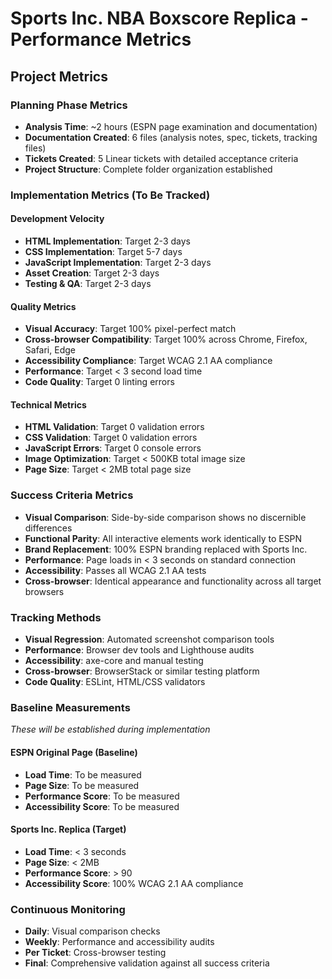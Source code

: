 # Sports Inc. NBA Boxscore Replica - Performance Metrics

## Project Metrics

### Planning Phase Metrics
- **Analysis Time**: ~2 hours (ESPN page examination and documentation)
- **Documentation Created**: 6 files (analysis notes, spec, tickets, tracking files)
- **Tickets Created**: 5 Linear tickets with detailed acceptance criteria
- **Project Structure**: Complete folder organization established

### Implementation Metrics (To Be Tracked)

#### Development Velocity
- **HTML Implementation**: Target 2-3 days
- **CSS Implementation**: Target 5-7 days  
- **JavaScript Implementation**: Target 2-3 days
- **Asset Creation**: Target 2-3 days
- **Testing & QA**: Target 2-3 days

#### Quality Metrics
- **Visual Accuracy**: Target 100% pixel-perfect match
- **Cross-browser Compatibility**: Target 100% across Chrome, Firefox, Safari, Edge
- **Accessibility Compliance**: Target WCAG 2.1 AA compliance
- **Performance**: Target < 3 second load time
- **Code Quality**: Target 0 linting errors

#### Technical Metrics
- **HTML Validation**: Target 0 validation errors
- **CSS Validation**: Target 0 validation errors
- **JavaScript Errors**: Target 0 console errors
- **Image Optimization**: Target < 500KB total image size
- **Page Size**: Target < 2MB total page size

### Success Criteria Metrics
- **Visual Comparison**: Side-by-side comparison shows no discernible differences
- **Functional Parity**: All interactive elements work identically to ESPN
- **Brand Replacement**: 100% ESPN branding replaced with Sports Inc.
- **Performance**: Page loads in < 3 seconds on standard connection
- **Accessibility**: Passes all WCAG 2.1 AA tests
- **Cross-browser**: Identical appearance and functionality across all target browsers

### Tracking Methods
- **Visual Regression**: Automated screenshot comparison tools
- **Performance**: Browser dev tools and Lighthouse audits
- **Accessibility**: axe-core and manual testing
- **Cross-browser**: BrowserStack or similar testing platform
- **Code Quality**: ESLint, HTML/CSS validators

### Baseline Measurements
*These will be established during implementation*

#### ESPN Original Page (Baseline)
- **Load Time**: To be measured
- **Page Size**: To be measured
- **Performance Score**: To be measured
- **Accessibility Score**: To be measured

#### Sports Inc. Replica (Target)
- **Load Time**: < 3 seconds
- **Page Size**: < 2MB
- **Performance Score**: > 90
- **Accessibility Score**: 100% WCAG 2.1 AA compliance

### Continuous Monitoring
- **Daily**: Visual comparison checks
- **Weekly**: Performance and accessibility audits
- **Per Ticket**: Cross-browser testing
- **Final**: Comprehensive validation against all success criteria
